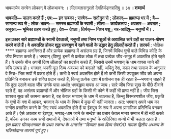  

भावयत्येष सत्त्वेन लोकान् वै लोकभावन: । लीलावतारानुरतो देवतिर्यङ्नरादिषु ॥ ३४॥ **शब्दार्थ** 

**भावयति—** **पालन करते हैं** **; एष:—** **इन सबका** **; सत्त्वेन—** **सतोगुण से** **; लोकान्—** **ब्रह्माण्ड भर में** **; वै—** **सामान्य रूप से** **;** **लोक-भावन:—** **समस्त ब्रह्माण्डों के स्वामी** **; लीला—** **कार्यकलाप** **; अवतार—** **अवतार** **; अनुरत:—** **भूमिका ग्रहण करते** **हुए** **; देव—** **देवता** **; तिर्यक्—** **निश्न पशु** **; नर-आदिषु—** **मनुष्यों में।** **.** 

**इस प्रकार सारे ब्राह्माण्डों के स्वामी देवताओं, मनुष्यों तथा निश्न पशुओं से आवासित** **सारे ग्रहों का पालन-पोषण करने वाले हैं। वे अवतरित होकर शुद्ध सत्त्वगुण में रहने वालों** **के उद्धार हेतु लीलाएँ करते हैं।** **तात्पर्य** : भौतिक **** ब्रह्माण्ड अनगिनत हैं और प्रत्येक ब्रह्माण्ड में असंलय ग्रह हैं, जिनमें विविध गुणों वाले विभिन्न कोटि के जीव निवास करते हैं। भगवान् (विष्णु) इनमें से प्रत्येक लोक में तथा प्रत्येक जीव-समूह में अवतरित होते रहते हैं। वे उनके बीच अपनी दिव्य लीलाओं का प्रदर्शन करते हैं, जिससे उनमें भगवान् के धाम वापस जाने की रुचि उत्पन्न हो। भगवान् अपनी मूल दिव्य अवस्था को बदलते नहीं, अपितु देश, काल तथा समाज के अनुसार वे भिन्न- भिन्न रूपों में प्रकट होते हैं। कभी वे स्वयं अवतरित होते हैं तो कभी किसी उपयुक्त जीव को अपना प्रतिनिधि बनाकर उसे शक्ति प्रदान करते हैं, किन्तु प्रत्येक दशा में प्रयोजन एक ही रहता है—भगवान् चाहते हैं कि दुख उठाने वाला जीव उनके पास अर्थात् भगवद्धाम वापस आ जाय। सारे जीव जिस सुख के पीछे दीवाने रहते हैं, वह असंलय ब्रह्माण्डों में और भौतिक ग्रहों के किसी भी कोने में कहीं भी प्राप्य नहीं है। जीव जिस शाश्वत सुख की कामना करता है, वह केवल भगवान् के धाम में उपलब्ध है, किन्तु विस्मरणशील जीव, प्रकृति के गुणों के वश में आकर, भगवान् के धाम के विषय में कुछ भी नहीं जानता। अत: भगवान् अपने धाम का सन्देश प्रसारित करने के लिए स्वयं अवतरित होते हैं या ईशपुत्र के रूप में अपना प्रामाणिक प्रतिनिधि बनकर आते हैं। ऐसे अवतार या ईशपुत्र, भगवद्-धाम जाने के सन्देश का प्रचार केवल मानव समाज में ही नहीं करते हैं, बल्कि उनका काम सभी समाजों में, देवताओं में तथा मनुष्यों के अतिरिक्त अन्यों में भी चलता रहता है। *इस प्रकार*  *श्रीमद्भागवत*  *के प्रथम स्कन्ध के अन्तर्गत ''दिव्यता तथा दिव्य सेवाÓÓ नामक* *द्वितीय अध्याय के भक्तिवेदान्त तात्पर्य पूर्ण हुए।* 